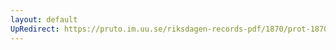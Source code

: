 ```yaml
---
layout: default
UpRedirect: https://pruto.im.uu.se/riksdagen-records-pdf/1870/prot-1870--fk--305/prot-1870--fk--305_004.pdf
---
```

